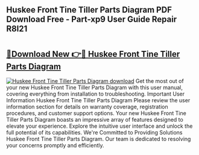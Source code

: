 ## Huskee Front Tine Tiller Parts Diagram PDF Download Free - Part-xp9 User Guide Repair R8l21

# <h2><a href="http://dfim99w.blite.top/?on=Huskee+Front+Tine+Tiller+Parts+Diagram">🔗Download New 👉🔴 Huskee Front Tine Tiller Parts Diagram</a></h2>

[![Huskee Front Tine Tiller Parts Diagram download](https://i.imgur.com/lujVjoI.png)](http://dfim99w.blite.top/?on=Huskee+Front+Tine+Tiller+Parts+Diagram)
Get the most out of your new Huskee Front Tine Tiller Parts Diagram with this user manual, covering everything from installation to troubleshooting. Important User Information Huskee Front Tine Tiller Parts Diagram Please review the user information section for details on warranty coverage, registration procedures, and customer support options. Your new Huskee Front Tine Tiller Parts Diagram boasts an impressive array of features designed to elevate your experience. Explore the intuitive user interface and unlock the full potential of its capabilities. We're Committed to Providing Solutions Huskee Front Tine Tiller Parts Diagram. Our team is dedicated to resolving your concerns promptly and efficiently.
